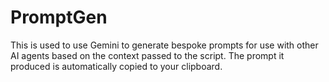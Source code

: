 # PromptGen
This is used to use Gemini to generate bespoke prompts for use with other AI agents based on the context passed to the script. The prompt it produced is automatically copied to your clipboard.
